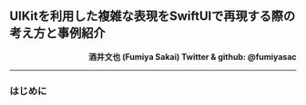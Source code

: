 ## UIKitを利用した複雑な表現をSwiftUIで再現する際の考え方と事例紹介

<p align="right">
<strong>酒井文也 (Fumiya Sakai) Twitter &amp; github: @fumiyasac</strong>
</p>

<hr>

### はじめに
